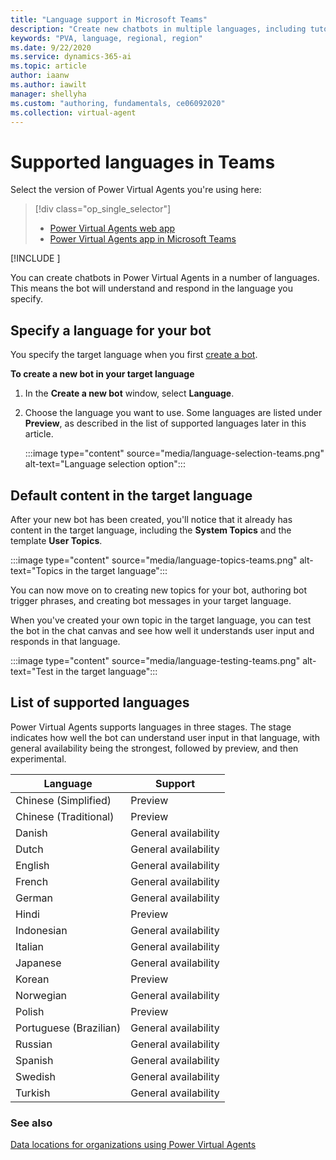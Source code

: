 ```yaml
---
title: "Language support in Microsoft Teams"
description: "Create new chatbots in multiple languages, including tutorial and system topics, in the Power Virtual Agents app in Microsoft Teams."
keywords: "PVA, language, regional, region"
ms.date: 9/22/2020
ms.service: dynamics-365-ai
ms.topic: article
author: iaanw
ms.author: iawilt
manager: shellyha
ms.custom: "authoring, fundamentals, ce06092020"
ms.collection: virtual-agent
---
```



# Supported languages in Teams

Select the version of Power Virtual Agents you're using here:

> [!div class="op_single_selector"]
> - [Power Virtual Agents web app](../authoring-language-support.md)
> - [Power Virtual Agents app in Microsoft Teams](authoring-language-support-teams.md)

[!INCLUDE [](includes/cc-beta-prerelease-disclaimer-teams.md)]

You can create chatbots in Power Virtual Agents in a number of languages. This means the bot will understand and respond in the language you specify.

## Specify a language for your bot

You specify the target language when you first [create a bot](authoring-first-bot-teams.md).

**To create a new bot in your target language**

1. In the **Create a new bot** window, select **Language**.

2. Choose the language you want to use. Some languages are listed under **Preview**, as described in the list of supported languages later in this article.


    :::image type="content" source="media/language-selection-teams.png" alt-text="Language selection option":::

## Default content in the target language

After your new bot has been created, you'll notice that it already has content in the target language, including the **System Topics** and the template **User Topics**.


:::image type="content" source="media/language-topics-teams.png" alt-text="Topics in the target language":::

You can now move on to creating new topics for your bot, authoring bot trigger phrases, and creating bot messages in your target language.

When you've created your own topic in the target language, you can test the bot in the chat canvas and see how well it understands user input and responds in that language.


:::image type="content" source="media/language-testing-teams.png" alt-text="Test in the target language":::

## List of supported languages

Power Virtual Agents supports languages in three stages. The stage indicates how well the bot can understand user input in that language, with general availability being the strongest, followed by preview, and then experimental.

| Language | Support |
| ---- | -----------|  
|Chinese (Simplified)        | Preview |
|Chinese (Traditional)       | Preview |
|Danish                      | General availability |
|Dutch                       | General availability |
|English                     | General availability |
|French                      | General availability |
|German                      | General availability |
|Hindi                       | Preview |
|Indonesian                  | General availability |
|Italian                     | General availability |
|Japanese                    | General availability |
|Korean                      | Preview |
|Norwegian                   | General availability |
|Polish                      | Preview |
|Portuguese (Brazilian)      | General availability |
|Russian                     | General availability |
|Spanish                     | General availability |
|Swedish                     | General availability |
|Turkish                     | General availability |

### See also

[Data locations for organizations using Power Virtual Agents](data-location-teams.md)
